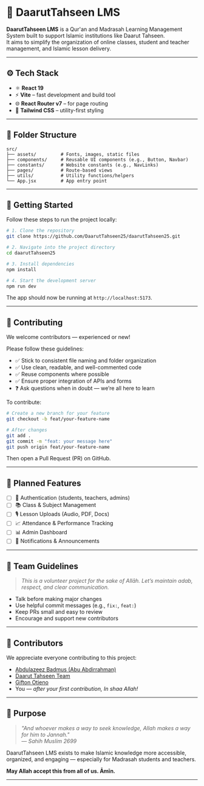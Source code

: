 # 📘 DaarutTahseen LMS

**DaarutTahseen LMS** is a Qur'an and Madrasah Learning Management System built to support Islamic institutions like Daarut Tahseen.  
It aims to simplify the organization of online classes, student and teacher management, and Islamic lesson delivery.

---

## ⚙️ Tech Stack

- ⚛️ **React 19**
- ⚡ **Vite** – fast development and build tool
- 🌐 **React Router v7** – for page routing
- 🎨 **Tailwind CSS** – utility-first styling

---

## 📁 Folder Structure

```
src/
├── assets/         # Fonts, images, static files
├── components/     # Reusable UI components (e.g., Button, Navbar)
├── constants/      # Website constants (e.g., NavLinks)
├── pages/          # Route-based views
├── utils/          # Utility functions/helpers
└── App.jsx         # App entry point
```

---

## 🚀 Getting Started

Follow these steps to run the project locally:

```bash
# 1. Clone the repository
git clone https://github.com/DaarutTahseen25/daarutTahseen25.git

# 2. Navigate into the project directory
cd daarutTahseen25

# 3. Install dependencies
npm install

# 4. Start the development server
npm run dev
```

The app should now be running at `http://localhost:5173`.

---

## 🔁 Contributing

We welcome contributors — experienced or new!

Please follow these guidelines:

- ✅ Stick to consistent file naming and folder organization
- ✅ Use clean, readable, and well-commented code
- ✅ Reuse components where possible
- ✅ Ensure proper integration of APIs and forms
- ❓ Ask questions when in doubt — we’re all here to learn

To contribute:

```bash
# Create a new branch for your feature
git checkout -b feat/your-feature-name

# After changes
git add .
git commit -m "feat: your message here"
git push origin feat/your-feature-name
```

Then open a Pull Request (PR) on GitHub.

---

## 📌 Planned Features

- [ ] 🔐 Authentication (students, teachers, admins)
- [ ] 📚 Class & Subject Management
- [ ] 🎙️ Lesson Uploads (Audio, PDF, Docs)
- [ ] 📈 Attendance & Performance Tracking
- [ ] 📊 Admin Dashboard
- [ ] 🔔 Notifications & Announcements

---

## 🤝 Team Guidelines

> _This is a volunteer project for the sake of Allāh. Let’s maintain adab, respect, and clear communication._

- Talk before making major changes
- Use helpful commit messages (e.g., `fix:`, `feat:`)
- Keep PRs small and easy to review
- Encourage and support new contributors

---

## 👥 Contributors

We appreciate everyone contributing to this project:

- [Abdulazeez Badmus (Abu Abdirrahman)](https://github.com/abuAbdur-rahman)
- [Daarut Tahseen Team](https://github.com/DaarutTahseen25)
- [Gifton Otieno](https://github.com/OtienoGifton)
- You — _after your first contribution, In shaa Allah!_

---

## 🕋 Purpose

> _"And whoever makes a way to seek knowledge, Allah makes a way for him to Jannah."_  
> — _Sahih Muslim 2699_

DaarutTahseen LMS exists to make Islamic knowledge more accessible, organized, and engaging — especially for Madrasah students and teachers.

**May Allah accept this from all of us. Āmīn.**

---
